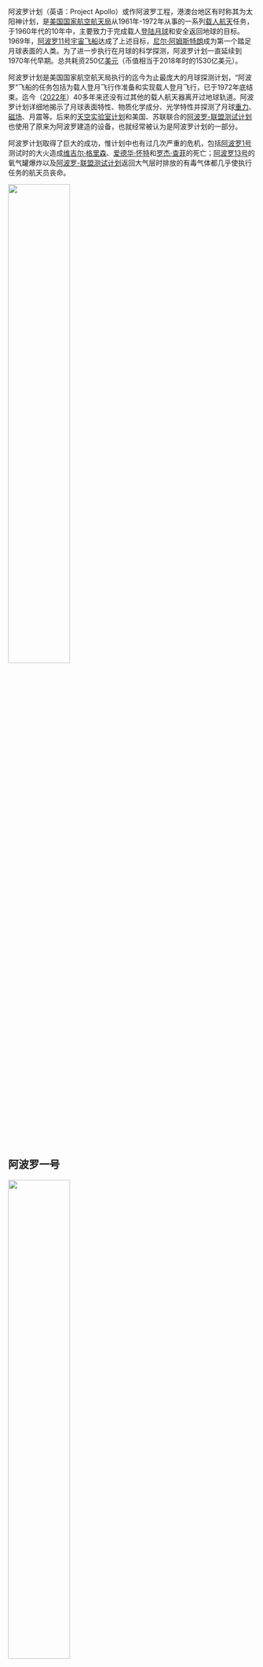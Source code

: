 
阿波罗计划（英语：Project Apollo）或作阿波罗工程，港澳台地区有时称其为太阳神计划，是[美国国家航空航天局](https://zh.wikipedia.org/wiki/%E7%BE%8E%E5%9C%8B%E5%A4%AA%E7%A9%BA%E7%B8%BD%E7%BD%B2)从1961年-1972年从事的一系列[载人航天](https://zh.wikipedia.org/wiki/%E8%BC%89%E4%BA%BA%E8%88%AA%E5%A4%A9)任务，于1960年代的10年中，主要致力于完成载人[登陆月球](https://zh.wikipedia.org/wiki/%E7%99%BB%E9%99%B8%E6%9C%88%E7%90%83)和安全返回地球的目标。1969年，[阿波罗11号](https://zh.wikipedia.org/wiki/%E9%98%BF%E6%B3%A2%E7%BD%9711%E5%8F%B7)[宇宙飞船](https://zh.wikipedia.org/wiki/%E5%AE%87%E5%AE%99%E9%A3%9E%E8%88%B9)达成了上述目标，[尼尔·阿姆斯特朗](https://zh.wikipedia.org/wiki/%E5%B0%BC%E5%B0%94%C2%B7%E9%98%BF%E5%A7%86%E6%96%AF%E7%89%B9%E6%9C%97)成为第一个踏足月球表面的人类。为了进一步执行在月球的科学探测，阿波罗计划一直延续到1970年代早期。总共耗资250亿[美元](https://zh.wikipedia.org/wiki/%E7%BE%8E%E5%85%83)（币值相当于2018年时的1530亿美元）。

阿波罗计划是美国国家航空航天局执行的迄今为止最庞大的月球探测计划，“阿波罗”飞船的任务包括为载人登月飞行作准备和实现载人登月飞行，已于1972年底结束。迄今（[2022年](https://zh.wikipedia.org/wiki/2022%E5%B9%B4)）40多年来还没有过其他的载人航天器离开过地球轨道。阿波罗计划详细地揭示了月球表面特性、物质化学成分、光学特性并探测了月球[重力](https://zh.wikipedia.org/wiki/%E9%87%8D%E5%8A%9B)、[磁场](https://zh.wikipedia.org/wiki/%E7%A3%81%E5%9C%BA)、月震等。后来的[天空实验室计划](https://zh.wikipedia.org/wiki/%E5%A4%A9%E7%A9%BA%E5%AE%9E%E9%AA%8C%E5%AE%A4%E8%AE%A1%E5%88%92)和美国、苏联联合的[阿波罗-联盟测试计划](https://zh.wikipedia.org/wiki/%E9%98%BF%E6%B3%A2%E7%BD%97-%E8%81%94%E7%9B%9F%E6%B5%8B%E8%AF%95%E8%AE%A1%E5%88%92)也使用了原来为阿波罗建造的设备，也就经常被认为是阿波罗计划的一部分。

阿波罗计划取得了巨大的成功，惟计划中也有过几次严重的危机，包括[阿波罗1号](https://zh.wikipedia.org/wiki/%E9%98%BF%E6%B3%A2%E7%BE%851%E8%99%9F)测试时的大火造成[维吉尔·格里森](https://zh.wikipedia.org/wiki/%E7%BB%B4%E5%90%89%E5%B0%94%C2%B7%E6%A0%BC%E9%87%8C%E6%A3%AE)、[爱德华·怀特](https://zh.wikipedia.org/wiki/%E7%88%B1%E5%BE%B7%E5%8D%8E%C2%B7%E6%80%80%E7%89%B9)和[罗杰·查菲](https://zh.wikipedia.org/wiki/%E7%BD%97%E6%9D%B0%C2%B7%E6%9F%A5%E8%8F%B2)的死亡；[阿波罗13号](https://zh.wikipedia.org/wiki/%E9%98%BF%E6%B3%A2%E7%BE%8513%E8%99%9F)的氧气罐爆炸以及[阿波罗-联盟测试计划](https://zh.wikipedia.org/wiki/%E9%98%BF%E6%B3%A2%E7%BD%97-%E8%81%94%E7%9B%9F%E6%B5%8B%E8%AF%95%E8%AE%A1%E5%88%92)返回大气层时排放的有毒气体都几乎使执行任务的航天员丧命。

<img src='https://user-images.githubusercontent.com/33340988/193208700-3a89d8ec-bf46-4ecd-b3d6-fcec729cdc7d.png'  width='50%'  />

## 阿波罗一号

<img src='https://user-images.githubusercontent.com/33340988/193209704-d9b66202-b2ae-42e5-b3ca-1a16136ceaef.png'  width='50%'  />

## 阿波罗七号

<img src='https://user-images.githubusercontent.com/33340988/193210072-4a7f67ab-ff1d-40e2-955f-4fd9c2651207.png'  width='50%'  />

## 阿波罗八号

<img src='https://user-images.githubusercontent.com/33340988/193210127-c1ce3f3a-f0b4-494f-946e-2533dce984a2.png'  width='50%'  />

## 阿波罗九号

<img src='https://user-images.githubusercontent.com/33340988/193210168-3b5b4b05-afb0-4928-b2a4-c3c3e6ed174c.png'  width='50%'  />

## 阿波罗十号

<img src='https://user-images.githubusercontent.com/33340988/193210220-7ca44003-65f9-448e-a01f-0ab9bbeacd40.png'  width='50%'  />

## 阿波罗十一号

<img src='https://user-images.githubusercontent.com/33340988/193210257-bacfbb9f-97d3-4954-b3dd-7b0fa42a54af.png'  width='50%'  />

## 阿波罗十二号

<img src='https://user-images.githubusercontent.com/33340988/193211747-ee2b13de-02eb-4699-a1b1-60a078cbf737.png'  width='50%'  />

## 阿波罗十三号

<img src='https://user-images.githubusercontent.com/33340988/193210314-e3c859d3-d80e-446d-bdd6-0776a29a4d54.png'  width='50%'  />

## 阿波罗十四号

<img src='https://user-images.githubusercontent.com/33340988/193210349-b3d12852-73d8-4fd2-b2d2-32294420414f.png'  width='50%'  />

## 阿波罗十五号

<img src='https://user-images.githubusercontent.com/33340988/193210383-e40d3f56-83da-483e-8610-740f6496be92.png'  width='50%'  />

## 阿波罗十六号

<img src='https://user-images.githubusercontent.com/33340988/193210398-4a91328f-1be2-4f0a-a729-06c00881ef14.png'  width='50%'   />

## 阿波罗十七号

<img src='https://user-images.githubusercontent.com/33340988/193210437-3db97cef-d1b8-4dc1-8bbe-d098a15566f2.png'  width='50%'  />
